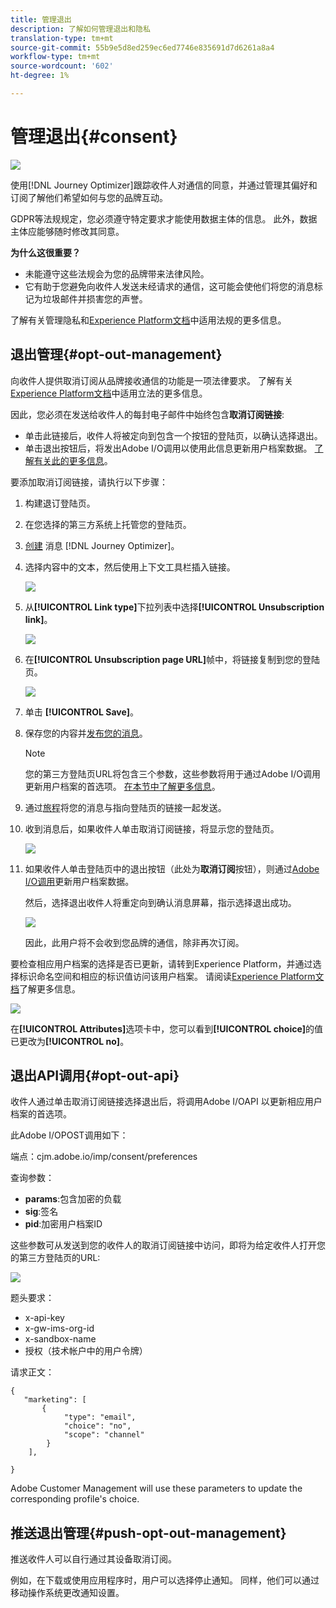 ```yaml
---
title: 管理退出
description: 了解如何管理退出和隐私
translation-type: tm+mt
source-git-commit: 55b9e5d8ed259ec6ed7746e835691d7d6261a8a4
workflow-type: tm+mt
source-wordcount: '602'
ht-degree: 1%

---
```


# 管理退出{#consent}

![](assets/do-not-localize/badge.png)

使用[!DNL Journey Optimizer]跟踪收件人对通信的同意，并通过管理其偏好和订阅了解他们希望如何与您的品牌互动。<!--Their preferences and subscriptions are handled through Consent management.-->

GDPR等法规规定，您必须遵守特定要求才能使用数据主体的信息。 此外，数据主体应能够随时修改其同意。

**为什么这很重要？**

* 未能遵守这些法规会为您的品牌带来法律风险。
* 它有助于您避免向收件人发送未经请求的通信，这可能会使他们将您的消息标记为垃圾邮件并损害您的声誉。

了解有关管理隐私和[Experience Platform文档](https://experienceleague.adobe.com/docs/experience-platform/privacy/home.html?lang=zh-Hans)中适用法规的更多信息。

<!--* Recipients should be able to opt-in/opt-out from receiving electronic communication through one or more channel
* Recipients expect the brand to offer preference centre capability that controls how brand should engage with them (example: channel of communication, invasive and non-invasive tracking etc). This helps to fulfil regulatory obligations and also facilitates quality engagement with recipient. 
* The third category is the capability to offer subscription to recipients (newsletter, etc)-->

## 退出管理{#opt-out-management}

向收件人提供取消订阅从品牌接收通信的功能是一项法律要求。 了解有关[Experience Platform文档](https://experienceleague.adobe.com/docs/experience-platform/privacy/regulations/overview.html?lang=en#regulations)中适用立法的更多信息。

因此，您必须在发送给收件人的每封电子邮件中始终包含&#x200B;**取消订阅链接**:
* 单击此链接后，收件人将被定向到包含一个按钮的登陆页，以确认选择退出。
* 单击退出按钮后，将发出Adobe I/O调用以使用此信息更新用户档案数据。 [了解有关此的更多信息](#consent-service-api)。

要添加取消订阅链接，请执行以下步骤：

1. 构建退订登陆页。
1. 在您选择的第三方系统上托管您的登陆页。
1. [创建](../../help/using/create-message.md) 消息 [!DNL Journey Optimizer]。

   <!--The link to your landing page should contain a static URL and the profile ID.-->

1. 选择内容中的文本，然后使用上下文工具栏插入链接。

   ![](assets/opt-out-insert-link.png)

1. 从&#x200B;**[!UICONTROL Link type]**&#x200B;下拉列表中选择&#x200B;**[!UICONTROL Unsubscription link]**。

   ![](assets/opt-out-link-type.png)

1. 在&#x200B;**[!UICONTROL Unsubscription page URL]**&#x200B;帧中，将链接复制到您的登陆页。

   ![](assets/opt-out-link-url.png)

1. 单击 **[!UICONTROL Save]**。

1. 保存您的内容并[发布您的消息](../../help/using/publish-manage-message.md)。

   >[!NOTE]
   >
   >您的第三方登陆页URL将包含三个参数，这些参数将用于通过Adobe I/O调用更新用户档案的首选项&#x200B;。 [在本节中了解更多信息](#consent-service-api)。

1. 通过[旅程](building-journeys/journey.md)将您的消息与指向登陆页的链接一起发送。

1. 收到消息后，如果收件人单击取消订阅链接，将显示您的登陆页。

   ![](assets/opt-out-lp-example.png)

1. 如果收件人单击登陆页中的退出按钮（此处为&#x200B;**取消订阅**&#x200B;按钮），则通过[Adobe I/O调用](#opt-out-api)更新用户档案数据。

   然后，选择退出收件人将重定向到确认消息屏幕，指示选择退出成功。

   ![](assets/opt-out-confirmation-example.png)

   因此，此用户将不会收到您品牌的通信，除非再次订阅。

要检查相应用户档案的选择是否已更新，请转到Experience Platform，并通过选择标识命名空间和相应的标识值访问该用户档案。 请阅读[Experience Platform文档](https://experienceleague.adobe.com/docs/experience-platform/profile/ui/user-guide.html?lang=en#getting-started)了解更多信息。

![](assets/opt-out-profile-choice.png)

在&#x200B;**[!UICONTROL Attributes]**&#x200B;选项卡中，您可以看到&#x200B;**[!UICONTROL choice]**&#x200B;的值已更改为&#x200B;**[!UICONTROL no]**。

<!--The opt-out URL is resolved upon each recipient receiving the message. It is then personalized with the relevant encrypted parameters (profile ID, profile name, journey ID, sandbox ID, and message execution ID).-->

## 退出API调用{#opt-out-api}

收件人通过单击取消订阅链接选择退出后，将调用Adobe I/OAPI <!--Consent service API to capture the encrypted data and-->以更新相应用户档案的首选项。

此Adobe I/OPOST调用如下：

端点：cjm.adobe.io/imp/consent/preferences

查询参数：
* **params**:包含加密的负载
* **sig**:签名  <!--which signature?-->
* **pid**:加密用户档案ID

这些参数可从发送到您的收件人的取消订阅链接中访问，即将为给定收件人打开您的第三方登陆页的URL:

![](assets/opt-out-parameters.png)

<!--QUESTION: How do you get the URL built for each recipient? Do you have to wait until each targeted recipient receives the unsubscribe link or can you deduce it in advance? Is it done automatically upon the API call or do you have to do something manually for each profile? In other words will the LP automatically include the 3 parameters or do you have to insert something manually? Still not completely clear-->

题头要求：
* x-api-key
* x-gw-ims-org-id
* x-sandbox-name
* 授权（技术帐户中的用户令牌）<!--How do you find this information? And other header elements?-->

请求正文：

```
{
   "marketing": [
       {
            "type": "email",           
            "choice": "no",          
            "scope": "channel"       
        }
    ],
 
}
```

<!--The Consent service /-->Adobe Customer Management will <!--decrypt and-->use these parameters to update the corresponding profile's choice. <!--and provide an answer back to the landing page.-->

## 推送退出管理{#push-opt-out-management}

推送收件人可以自行通过其设备取消订阅。

例如，在下载或使用应用程序时，用户可以选择停止通知。 同样，他们可以通过移动操作系统更改通知设置。
